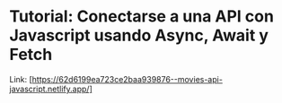 # Tutorial: Conectarse a una API con Javascript usando Async, Await y Fetch
Link: [https://62d6199ea723ce2baa939876--movies-api-javascript.netlify.app/]

